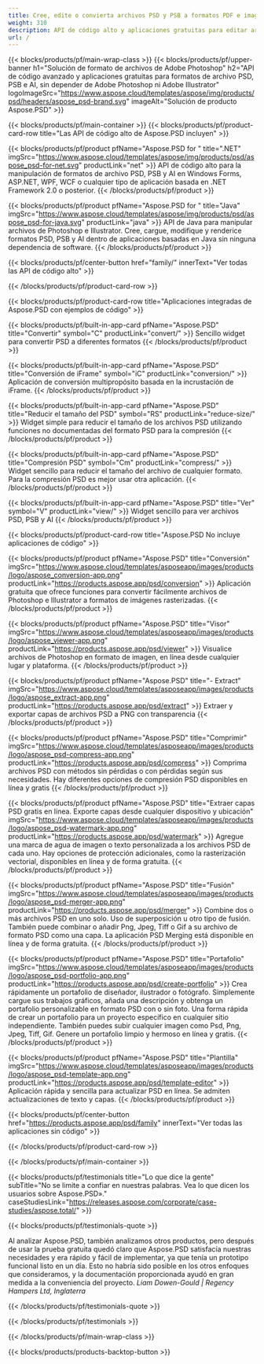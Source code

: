 ```yaml
---
title: Cree, edite o convierta archivos PSD y PSB a formatos PDF e imagen
weight: 310
description: API de código alto y aplicaciones gratuitas para editar archivos de Photoshop. Posibilidad de actualizar las propiedades de la capa, añadir marcas de agua, escala de rotación, voltear, recortar, dithering, ráster, conversión.
url: /
---
```


{{< blocks/products/pf/main-wrap-class >}}
{{< blocks/products/pf/upper-banner h1="Solución de formato de archivos de Adobe Photoshop" h2="API de código avanzado y aplicaciones gratuitas para formatos de archivo PSD, PSB e AI, sin depender de Adobe Photoshop ni Adobe Illustrator" logoImageSrc="https://www.aspose.cloud/templates/aspose/img/products/psd/headers/aspose_psd-brand.svg" imageAlt="Solución de producto Aspose.PSD" >}}

{{< blocks/products/pf/main-container >}}
{{< blocks/products/pf/product-card-row title="Las API de código alto de Aspose.PSD incluyen" >}}

{{< blocks/products/pf/product pfName="Aspose.PSD for " title=".NET" imgSrc="https://www.aspose.cloud/templates/aspose/img/products/psd/aspose_psd-for-net.svg" productLink="net" >}}
API de código alto para la manipulación de formatos de archivo PSD, PSB y AI en Windows Forms, ASP.NET, WPF, WCF o cualquier tipo de aplicación basada en .NET Framework 2.0 o posterior.
{{< /blocks/products/pf/product >}}

{{< blocks/products/pf/product pfName="Aspose.PSD for " title="Java" imgSrc="https://www.aspose.cloud/templates/aspose/img/products/psd/aspose_psd-for-java.svg" productLink="java" >}}
API de Java para manipular archivos de Photoshop e Illustrator. Cree, cargue, modifique y renderice formatos PSD, PSB y AI dentro de aplicaciones basadas en Java sin ninguna dependencia de software.
{{< /blocks/products/pf/product >}}

{{< blocks/products/pf/center-button href="family/" innerText="Ver todas las API de código alto" >}}

{{< /blocks/products/pf/product-card-row >}}

{{< blocks/products/pf/product-card-row title="Aplicaciones integradas de Aspose.PSD con ejemplos de código" >}}

{{< blocks/products/pf/built-in-app-card pfName="Aspose.PSD" title="Convertir" symbol="C" productLink="convert/" >}}
Sencillo widget para convertir PSD a diferentes formatos
{{< /blocks/products/pf/product >}}

{{< blocks/products/pf/built-in-app-card pfName="Aspose.PSD" title="Conversión de iFrame" symbol="iC" productLink="conversion/" >}}
Aplicación de conversión multipropósito basada en la incrustación de iFrame.
{{< /blocks/products/pf/product >}}

{{< blocks/products/pf/built-in-app-card pfName="Aspose.PSD" title="Reducir el tamaño del PSD" symbol="RS" productLink="reduce-size/" >}}
Widget simple para reducir el tamaño de los archivos PSD utilizando funciones no documentadas del formato PSD para la compresión
{{< /blocks/products/pf/product >}}

{{< blocks/products/pf/built-in-app-card pfName="Aspose.PSD" title="Compresión PSD" symbol="Cm" productLink="compress/" >}}
Widget sencillo para reducir el tamaño del archivo de cualquier formato. Para la compresión PSD es mejor usar otra aplicación.
{{< /blocks/products/pf/product >}}

{{< blocks/products/pf/built-in-app-card pfName="Aspose.PSD" title="Ver" symbol="V" productLink="view/" >}}
Widget sencillo para ver archivos PSD, PSB y AI
{{< /blocks/products/pf/product >}}
																			   
{{< blocks/products/pf/product-card-row title="Aspose.PSD No incluye aplicaciones de código" >}}

{{< blocks/products/pf/product pfName="Aspose.PSD" title="Conversión" imgSrc="https://www.aspose.cloud/templates/asposeapp/images/products/logo/aspose_conversion-app.png" productLink="https://products.aspose.app/psd/conversion" >}}
Aplicación gratuita que ofrece funciones para convertir fácilmente archivos de Photoshop e Illustrator a formatos de imágenes rasterizadas.
{{< /blocks/products/pf/product >}}

{{< blocks/products/pf/product pfName="Aspose.PSD" title="Visor" imgSrc="https://www.aspose.cloud/templates/asposeapp/images/products/logo/aspose_viewer-app.png" productLink="https://products.aspose.app/psd/viewer" >}}
Visualice archivos de Photoshop en formato de imagen, en línea desde cualquier lugar y plataforma.
{{< /blocks/products/pf/product >}}

{{< blocks/products/pf/product pfName="Aspose.PSD" title="- Extract" imgSrc="https://www.aspose.cloud/templates/asposeapp/images/products/logo/aspose_extract-app.png" productLink="https://products.aspose.app/psd/extract" >}}
Extraer y exportar capas de archivos PSD a PNG con transparencia
{{< /blocks/products/pf/product >}}

{{< blocks/products/pf/product pfName="Aspose.PSD" title="Comprimir" imgSrc="https://www.aspose.cloud/templates/asposeapp/images/products/logo/aspose_psd-compress-app.png" productLink="https://products.aspose.app/psd/compress" >}}
Comprima archivos PSD con métodos sin pérdidas o con pérdidas según sus necesidades. Hay diferentes opciones de compresión PSD disponibles en línea y gratis
{{< /blocks/products/pf/product >}}

{{< blocks/products/pf/product pfName="Aspose.PSD" title="Extraer capas PSD gratis en línea. Exporte capas desde cualquier dispositivo y ubicación" imgSrc="https://www.aspose.cloud/templates/asposeapp/images/products/logo/aspose_psd-watermark-app.png" productLink="https://products.aspose.app/psd/watermark" >}}
Agregue una marca de agua de imagen o texto personalizada a los archivos PSD de cada uno. Hay opciones de protección adicionales, como la rasterización vectorial, disponibles en línea y de forma gratuita.
{{< /blocks/products/pf/product >}}

{{< blocks/products/pf/product pfName="Aspose.PSD" title="Fusión" imgSrc="https://www.aspose.cloud/templates/asposeapp/images/products/logo/aspose_psd-merger-app.png" productLink="https://products.aspose.app/psd/merger" >}}
Combine dos o más archivos PSD en uno solo. Uso de superposición u otro tipo de fusión. También puede combinar o añadir Png, Jpeg, Tiff o Gif a su archivo de formato PSD como una capa. La aplicación PSD Merging está disponible en línea y de forma gratuita.
{{< /blocks/products/pf/product >}}

{{< blocks/products/pf/product pfName="Aspose.PSD" title="Portafolio" imgSrc="https://www.aspose.cloud/templates/asposeapp/images/products/logo/aspose_psd-portfolio-app.png" productLink="https://products.aspose.app/psd/create-portfolio" >}}
Crea rápidamente un portafolio de diseñador, ilustrador o fotógrafo. Simplemente cargue sus trabajos gráficos, añada una descripción y obtenga un portafolio personalizable en formato PSD con o sin foto. Una forma rápida de crear un portafolio para un proyecto específico en cualquier sitio independiente. También puedes subir cualquier imagen como Psd, Png, Jpeg, Tiff, Gif. Genere un portafolio limpio y hermoso en línea y gratis.
{{< /blocks/products/pf/product >}}

{{< blocks/products/pf/product pfName="Aspose.PSD" title="Plantilla" imgSrc="https://www.aspose.cloud/templates/asposeapp/images/products/logo/aspose_psd-template-app.png" productLink="https://products.aspose.app/psd/template-editor" >}}
Aplicación rápida y sencilla para actualizar PSD en línea. Se admiten actualizaciones de texto y capas.
{{< /blocks/products/pf/product >}}

{{< blocks/products/pf/center-button href="https://products.aspose.app/psd/family" innerText="Ver todas las aplicaciones sin código" >}}

{{< /blocks/products/pf/product-card-row >}}

{{< /blocks/products/pf/main-container >}}

{{< blocks/products/pf/testimonials title="Lo que dice la gente" subTitle="No se limite a confiar en nuestras palabras. Vea lo que dicen los usuarios sobre Aspose.PSD»." caseStudiesLink="https://releases.aspose.com/corporate/case-studies/aspose.total/" >}}

{{< blocks/products/pf/testimonials-quote >}}
<p class="first">
 Al analizar Aspose.PSD, también analizamos otros productos, pero después de usar la prueba gratuita quedó claro que Aspose.PSD satisfacía nuestras necesidades y era rápido y fácil de implementar, ya que tenía un prototipo funcional listo en un día. Esto no habría sido posible en los otros enfoques que consideramos, y la documentación proporcionada ayudó en gran medida a la conveniencia del proyecto.
 <em>
  Liam Dowen-Gould | Regency Hampers Ltd, Inglaterra
 </em>
</p>

{{< /blocks/products/pf/testimonials-quote >}}

{{< /blocks/products/pf/testimonials >}}

{{< /blocks/products/pf/main-wrap-class >}}

{{< blocks/products/products-backtop-button >}}
